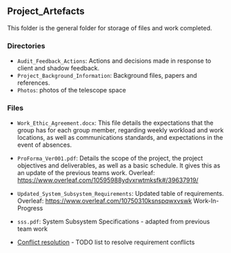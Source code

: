 ## Project_Artefacts
This folder is the general folder for storage of files and work completed.

### Directories
*  `Audit_Feedback_Actions`: Actions and decisions made in response to client and shadow feedback.
*  `Project_Background_Information`: Background files, papers and references.
*	`Photos`: photos of the telescope space

### Files
* `Work_Ethic_Agreement.docx`:	This file details the expectations that the group has for each group member, regarding weekly workload and work locations, as well as communications standards, and expectations in the event of absences.
	
*	`ProForma_Ver001.pdf`:		Details the scope of the project, the project objectives and deliverables, as well as a basic schedule. It gives this as an update of the previous teams work. Overleaf: https://www.overleaf.com/10595988ydvxrwtmksfk#/39637919/
	
*	`Updated_System_Subsystem_Requirements`:      Updated table of requirements. Overleaf:  https://www.overleaf.com/10750310ksnspqwxvswk  Work-In-Progress

*	`sss.pdf`:     System Subsystem Specifications - adapted from previous team work

*	[Conflict resolution](https://docs.google.com/document/d/17XI3bLXP9oA0JVAiUGPcVCycXSnSJn45uxt__P4Jb6M/edit?usp=sharing) -  TODO list to resolve requirement conflicts



